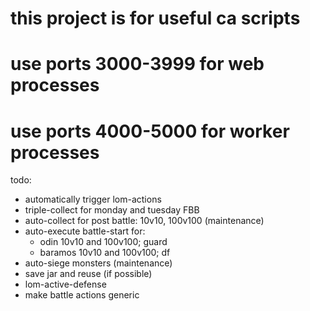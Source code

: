 # this project is for useful ca scripts
# use ports 3000-3999 for web processes
# use ports 4000-5000 for worker processes

todo:
- automatically trigger lom-actions
- triple-collect for monday and tuesday FBB
- auto-collect for post battle: 10v10, 100v100 (maintenance)
- auto-execute battle-start for:
    - odin 10v10 and 100v100; guard
    - baramos 10v10 and 100v100; df
- auto-siege monsters (maintenance)
- save jar and reuse (if possible)
- lom-active-defense
- make battle actions generic